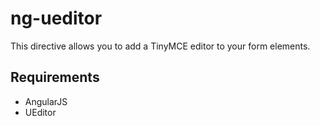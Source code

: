 # ng-ueditor

This directive allows you to add a TinyMCE editor to your form elements.

## Requirements

- AngularJS
- UEditor
